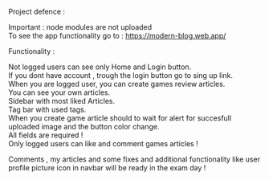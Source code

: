 Project defence :

Important : node modules are not uploaded <br>
To see the app functionality go to : https://modern-blog.web.app/<br>

Functionality :<br>

Not logged users can see only Home and Login button.<br>
If you dont have account , trough the login button go to sing up link.<br>
When you are logged user, you can create games review articles.<br>
You can see your own articles.<br>
Sidebar with most liked Articles.<br>
Tag bar with used tags.<br>
When you create game article should to wait for alert for succesfull uploaded image and the button color change.<br>
All fields are required !<br>
Only logged users can like and comment games articles !<br>

Comments , my articles and some fixes and additional functionality like user profile picture icon in navbar will be ready in the exam day ! <br>

